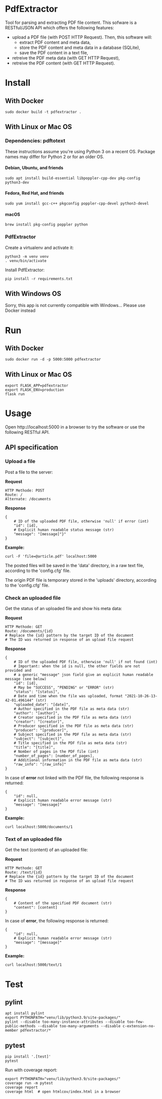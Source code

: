 # PdfExtractor

Tool for parsing and extracting PDF file content.
This sofware is a RESTful/JSON API which offers the following features:
- upload a PDF file (with POST HTTP Request). Then, this software will:
  - extract PDF content and meta data,
  - store the PDF content and meta data in a database (SQLite),
  - save the PDF content in a text file,
- retreive the PDF meta data (with GET HTTP Request),
- retreive the PDF content (with GET HTTP Request).

# Install

## With Docker

    sudo docker build -t pdfextractor .

## With Linux or Mac OS

### Dependencies: pdftotext

These instructions assume you're using Python 3 on a recent OS. Package names may differ for Python 2 or for an older OS.

#### Debian, Ubuntu, and friends

    sudo apt install build-essential libpoppler-cpp-dev pkg-config python3-dev

#### Fedora, Red Hat, and friends

    sudo yum install gcc-c++ pkgconfig poppler-cpp-devel python3-devel

#### macOS
    
    brew install pkg-config poppler python

### PdfExtractor

Create a virtualenv and activate it:

    python3 -m venv venv
    . venv/bin/activate

Install PdfExtractor:

    pip install -r requirements.txt

## With Windows OS

Sorry, this app is not currently compatible with Windows... Please use Docker instead

# Run

## With Docker

    sudo docker run -d -p 5000:5000 pdfextractor

## With Linux or Mac OS

    export FLASK_APP=pdfextractor
    export FLASK_ENV=production
    flask run

# Usage

Open http://localhost:5000 in a browser to try the software or use the following RESTful API.

## API specification

### Upload a file

Post a file to the server:

**Request**

    HTTP Methode: POST
    Route: /
    Alternate: /documents

**Response**

    {
        # ID of the uploaded PDF file, otherwise 'null' if error (int)
        "id": [id],
        # Explicit human readable status message (str)
        "message": "[message]"}"
    }

**Example:**
    
    curl -F 'file=@article.pdf' localhost:5000

The posted files will be saved in the 'data' directory, in a raw text file, according to the 'config.cfg' file.

The origin PDF file is temporary stored in the 'uploads' directory, according to the 'config.cfg' file.

### Check an uploaded file

Get the status of an uploaded file and show his meta data:

**Request**

    HTTP Methode: GET
    Route: /documents/{id}
    # Replace the {id} pattern by the target ID of the document
    # The ID was returned in response of an upload file request

**Response**

    {
        # ID of the uploaded PDF file, otherwise 'null' if not found (int)
        # Important: when the id is null, the other fields are not provided and
        # a generic "message" json field give an explicit human readable message (see below)
        "id": [id], 
        # May be "SUCCESS", "PENDING" or "ERROR" (str)
        "status": "[status]",
        # Date and time when the file was uploaded, format "2021-10-26-13-42-01.496144" (str)
        "uploaded_date": "[date]",
        # Author specified in the PDF file as meta data (str)
        "author": "[author]",
        # Creator specified in the PDF file as meta data (str)
        "creator": "[creator]",
        # Producer specified in the PDF file as meta data (str)
        "producer": "[producer]",
        # Subject specified in the PDF file as meta data (str)
        "subject": "[subject]", 
        # Title specified in the PDF file as meta data (str)
        "title": "[title]", 
        # Nomber of pages in the PDF file (int)
        "number_of_pages": [number_of_pages], 
        # Additional information in the PDF file as meta data (str)
        "raw_info": "[raw_info]"
    }

In case of **error** not linked with the PDF file, the following response is returned:

    {
        "id": null,
        # Explicit human readable error message (str)
        "message": "[message]"
    }

**Example:**
    
    curl localhost:5000/documents/1

### Text of an uploaded file

Get the text (content) of an uploaded file:

**Request**

    HTTP Methode: GET
    Route: /text/{id}
    # Replace the {id} pattern by the target ID of the document
    # The ID was returned in response of an upload file request

**Response**

    {
        # Content of the specified PDF document (str)
        "content": [content]
    }

In case of **error**, the following response is returned:

    {
        "id": null,
        # Explicit human readable error message (str)
        "message": "[message]"
    }

**Example:**
    
    curl localhost:5000/text/1

# Test

## pylint

    apt install pylint
    export PYTHONPATH="venv/lib/python3.9/site-packages/"
    pylint --disable too-many-instance-attributes --disable too-few-public-methods --disable too-many-arguments --disable c-extension-no-member pdfextractor/*

## pytest

    pip install '.[test]'
    pytest

Run with coverage report:

    export PYTHONPATH="venv/lib/python3.9/site-packages/"
    coverage run -m pytest
    coverage report
    coverage html  # open htmlcov/index.html in a browser
